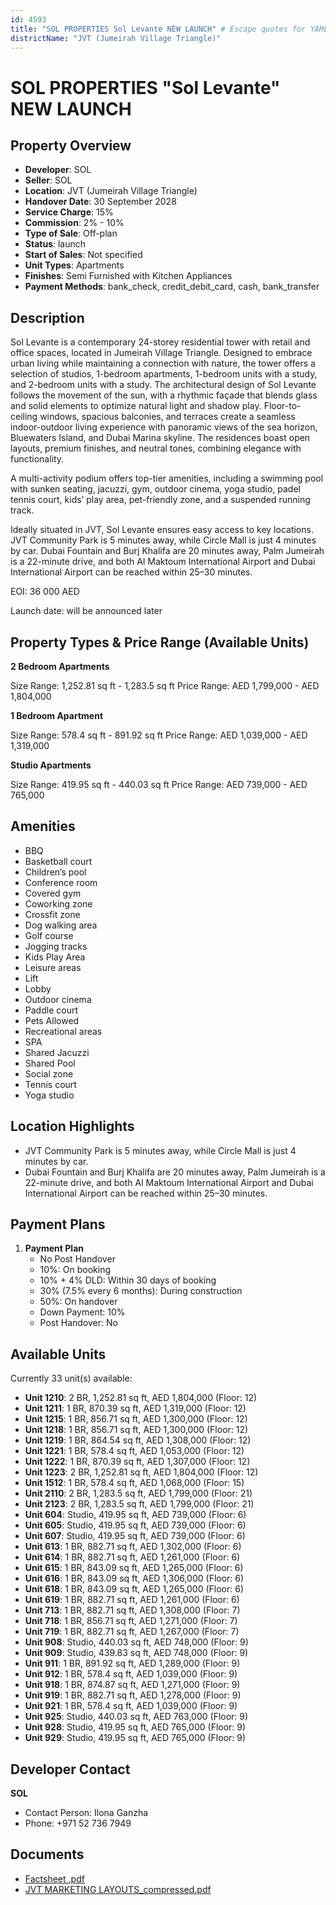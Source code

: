 ```yaml
---
id: 4593
title: "SOL PROPERTIES Sol Levante NEW LAUNCH" # Escape quotes for YAML string
districtName: "JVT (Jumeirah Village Triangle)"
---
```


# SOL PROPERTIES "Sol Levante" NEW LAUNCH

## Property Overview
- **Developer**: SOL
- **Seller**: SOL
- **Location**: JVT (Jumeirah Village Triangle)
- **Handover Date**: 30 September 2028
- **Service Charge**: 15%
- **Commission**: 2% - 10%
- **Type of Sale**: Off-plan
- **Status**: launch
- **Start of Sales**: Not specified
- **Unit Types**: Apartments
- **Finishes**: Semi Furnished with Kitchen Appliances
- **Payment Methods**: bank_check, credit_debit_card, cash, bank_transfer

## Description
Sol Levante is a contemporary 24-storey residential tower with retail and office spaces, located in Jumeirah Village Triangle. Designed to embrace urban living while maintaining a connection with nature, the tower offers a selection of studios, 1-bedroom apartments, 1-bedroom units with a study, and 2-bedroom units with a study. The architectural design of Sol Levante follows the movement of the sun, with a rhythmic façade that blends glass and solid elements to optimize natural light and shadow play. Floor-to-ceiling windows, spacious balconies, and terraces create a seamless indoor-outdoor living experience with panoramic views of the sea horizon, Bluewaters Island, and Dubai Marina skyline. The residences boast open layouts, premium finishes, and neutral tones, combining elegance with functionality. 

A multi-activity podium offers top-tier amenities, including a swimming pool with sunken seating, jacuzzi, gym, outdoor cinema, yoga studio, padel tennis court, kids’ play area, pet-friendly zone, and a suspended running track.

Ideally situated in JVT, Sol Levante ensures easy access to key locations. JVT Community Park is 5 minutes away, while Circle Mall is just 4 minutes by car. Dubai Fountain and Burj Khalifa are 20 minutes away, Palm Jumeirah is a 22-minute drive, and both Al Maktoum International Airport and Dubai International Airport can be reached within 25–30 minutes.

EOI: 36 000 AED

Launch date: will be announced later

## Property Types & Price Range (Available Units)
**2 Bedroom Apartments**

Size Range: 1,252.81 sq ft - 1,283.5 sq ft
Price Range: AED 1,799,000 - AED 1,804,000

**1 Bedroom Apartment**

Size Range: 578.4 sq ft - 891.92 sq ft
Price Range: AED 1,039,000 - AED 1,319,000

**Studio Apartments**

Size Range: 419.95 sq ft - 440.03 sq ft
Price Range: AED 739,000 - AED 765,000

## Amenities
- BBQ
- Basketball court
- Children’s pool
- Conference room
- Covered gym
- Coworking zone
- Crossfit zone
- Dog walking area
- Golf course
- Jogging tracks
- Kids Play Area
- Leisure areas
- Lift
- Lobby
- Outdoor cinema
- Paddle court
- Pets Allowed
- Recreational areas
- SPA
- Shared Jacuzzi
- Shared Pool
- Social zone
- Tennis court
- Yoga studio

## Location Highlights
- JVT Community Park is 5 minutes away, while Circle Mall is just 4 minutes by car.
- Dubai Fountain and Burj Khalifa are 20 minutes away, Palm Jumeirah is a 22-minute drive, and both Al Maktoum International Airport and Dubai International Airport can be reached within 25–30 minutes.

## Payment Plans
1. **Payment Plan**
   - No Post Handover
   - 10%: On booking
   - 10% + 4% DLD: Within 30 days of booking
   - 30% (7.5% every 6 months): During construction
   - 50%: On handover
   - Down Payment: 10%
   - Post Handover: No

## Available Units
Currently 33 unit(s) available:
- **Unit 1210**: 2 BR, 1,252.81 sq ft, AED 1,804,000 (Floor: 12)
- **Unit 1211**: 1 BR, 870.39 sq ft, AED 1,319,000 (Floor: 12)
- **Unit 1215**: 1 BR, 856.71 sq ft, AED 1,300,000 (Floor: 12)
- **Unit 1218**: 1 BR, 856.71 sq ft, AED 1,300,000 (Floor: 12)
- **Unit 1219**: 1 BR, 864.54 sq ft, AED 1,308,000 (Floor: 12)
- **Unit 1221**: 1 BR, 578.4 sq ft, AED 1,053,000 (Floor: 12)
- **Unit 1222**: 1 BR, 870.39 sq ft, AED 1,307,000 (Floor: 12)
- **Unit 1223**: 2 BR, 1,252.81 sq ft, AED 1,804,000 (Floor: 12)
- **Unit 1512**: 1 BR, 578.4 sq ft, AED 1,068,000 (Floor: 15)
- **Unit 2110**: 2 BR, 1,283.5 sq ft, AED 1,799,000 (Floor: 21)
- **Unit 2123**: 2 BR, 1,283.5 sq ft, AED 1,799,000 (Floor: 21)
- **Unit 604**: Studio, 419.95 sq ft, AED 739,000 (Floor: 6)
- **Unit 605**: Studio, 419.95 sq ft, AED 739,000 (Floor: 6)
- **Unit 607**: Studio, 419.95 sq ft, AED 739,000 (Floor: 6)
- **Unit 613**: 1 BR, 882.71 sq ft, AED 1,302,000 (Floor: 6)
- **Unit 614**: 1 BR, 882.71 sq ft, AED 1,261,000 (Floor: 6)
- **Unit 615**: 1 BR, 843.09 sq ft, AED 1,265,000 (Floor: 6)
- **Unit 616**: 1 BR, 843.09 sq ft, AED 1,306,000 (Floor: 6)
- **Unit 618**: 1 BR, 843.09 sq ft, AED 1,265,000 (Floor: 6)
- **Unit 619**: 1 BR, 882.71 sq ft, AED 1,261,000 (Floor: 6)
- **Unit 713**: 1 BR, 882.71 sq ft, AED 1,308,000 (Floor: 7)
- **Unit 718**: 1 BR, 856.71 sq ft, AED 1,271,000 (Floor: 7)
- **Unit 719**: 1 BR, 882.71 sq ft, AED 1,267,000 (Floor: 7)
- **Unit 908**: Studio, 440.03 sq ft, AED 748,000 (Floor: 9)
- **Unit 909**: Studio, 439.83 sq ft, AED 748,000 (Floor: 9)
- **Unit 911**: 1 BR, 891.92 sq ft, AED 1,289,000 (Floor: 9)
- **Unit 912**: 1 BR, 578.4 sq ft, AED 1,039,000 (Floor: 9)
- **Unit 918**: 1 BR, 874.87 sq ft, AED 1,271,000 (Floor: 9)
- **Unit 919**: 1 BR, 882.71 sq ft, AED 1,278,000 (Floor: 9)
- **Unit 921**: 1 BR, 578.4 sq ft, AED 1,039,000 (Floor: 9)
- **Unit 925**: Studio, 440.03 sq ft, AED 763,000 (Floor: 9)
- **Unit 928**: Studio, 419.95 sq ft, AED 765,000 (Floor: 9)
- **Unit 929**: Studio, 419.95 sq ft, AED 765,000 (Floor: 9)

## Developer Contact
**SOL**
- Contact Person: Ilona Ganzha
- Phone: +971 52 736 7949

## Documents
- [Factsheet .pdf](https://cdn.geniemap.net/2025/02/27/6RWXJaCrdBMxTNQWHmFUuMrVI0tiBayGCdv2JxRL.pdf)
- [JVT MARKETING LAYOUTS_compressed.pdf](https://cdn.geniemap.net/2025/02/27/CrLiSrrY6S5IPhkM3a6ZFK65HCgcUktTeD8CAKhb.pdf)
